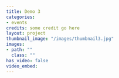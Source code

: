 ```yaml
---
title: Demo 3
categories:
- events
credits: some credit go here
layout: project
thumbnail_image: "/images/thumbnail3.jpg"
images:
- path: ""
  class: ""
has_video: false
video_embed:
---
```

